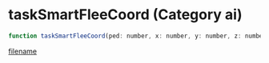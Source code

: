 # taskSmartFleeCoord (Category ai)

```js
function taskSmartFleeCoord(ped: number, x: number, y: number, z: number, distance: number, time: number, p6: boolean, p7: boolean): void
```

[filename](taskSmartFleeCoord_m.md ':include')